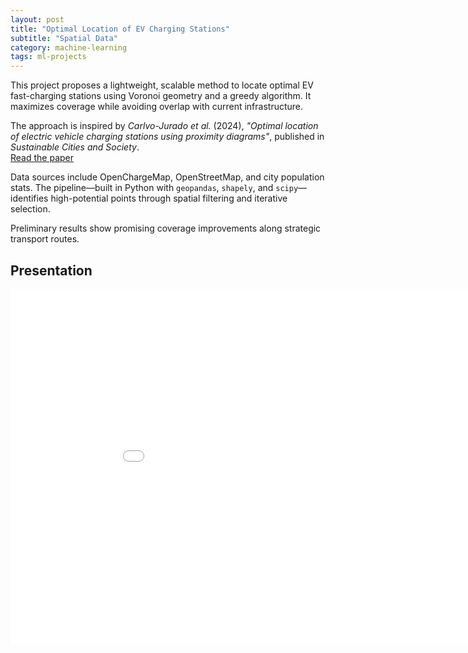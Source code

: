 ```yaml
---
layout: post
title: "Optimal Location of EV Charging Stations"
subtitle: "Spatial Data"
category: machine-learning
tags: ml-projects
---
```


This project proposes a lightweight, scalable method to locate optimal EV fast-charging stations using Voronoi geometry and a greedy algorithm. It maximizes coverage while avoiding overlap with current infrastructure.

The approach is inspired by *Carlvo-Jurado et al.* (2024), *"Optimal location of electric vehicle charging stations using proximity diagrams"*, published in *Sustainable Cities and Society*.  
[Read the paper](https://www.sciencedirect.com/science/article/pii/S2210670724005444)

Data sources include OpenChargeMap, OpenStreetMap, and city population stats. The pipeline—built in Python with `geopandas`, `shapely`, and `scipy`—identifies high-potential points through spatial filtering and iterative selection.

Preliminary results show promising coverage improvements along strategic transport routes.

## Presentation

<embed src="../../assets/pdf/2025/07/spatial_data_presentation.pdf" frameborder="0" width="960" height="569" allowfullscreen="true" mozallowfullscreen="true" webkitallowfullscreen="true" type="application/pdf" width="100%" height="600px">


